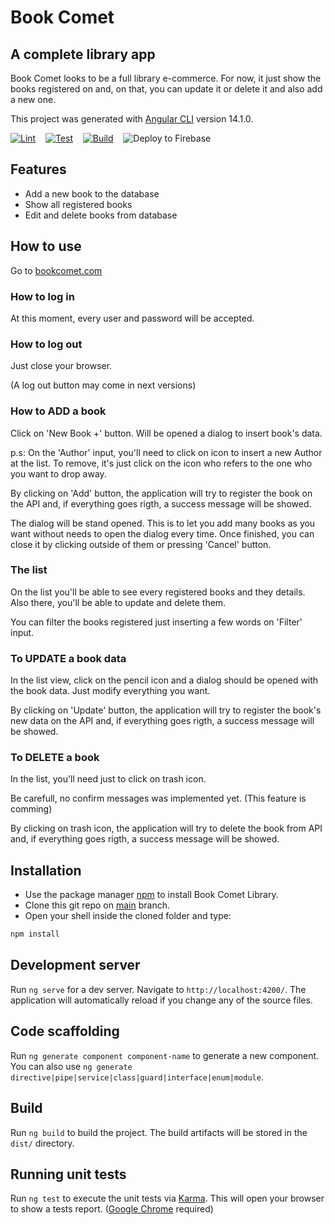 # Book Comet
## A complete library app
Book Comet looks to be a full library e-commerce. For now, it just show the books registered on and, on that, you can update it or delete it and also add a new one.

This project was generated with [Angular CLI](https://github.com/angular/angular-cli) version 14.1.0.

[![Lint](https://github.com/DouglasGorges/purespectrum/actions/workflows/lint-pull-request.yml/badge.svg?branch=main)](https://github.com/DouglasGorges/purespectrum/actions/workflows/lint-pull-request.yml)&nbsp;&nbsp;&nbsp;&nbsp;[![Test](https://github.com/DouglasGorges/purespectrum/actions/workflows/test.yml/badge.svg?branch=main)](https://github.com/DouglasGorges/purespectrum/actions/workflows/test.yml)&nbsp;&nbsp;&nbsp;&nbsp;[![Build](https://github.com/DouglasGorges/purespectrum/actions/workflows/build-merge.yml/badge.svg?branch=main)](https://github.com/DouglasGorges/purespectrum/actions/workflows/build-merge.yml)&nbsp;&nbsp;&nbsp;&nbsp;![Deploy to Firebase](https://github.com/DouglasGorges/purespectrum/actions/workflows/firebase-hosting-merge.yml/badge.svg)

## Features

- Add a new book to the database
- Show all registered books
- Edit and delete books from database

## How to use
Go to [bookcomet.com](https://pureapp-library.web.app)
### How to log in
At this moment, every user and password will be accepted.
### How to log out
Just close your browser.

(A log out button may come in next versions)
### How to ADD a book
Click on 'New Book +' button. Will be opened a dialog to insert book's data.

p.s: On the 'Author' input, you'll need to click on icon to insert a new Author at the list. To remove, it's just click on the icon who refers to the one who you want to drop away.

By clicking on 'Add' button, the application will try to register the book on the API and, if everything goes rigth, a success message will be showed.

The dialog will be stand opened. This is to let you add many books as you want without needs to open the dialog every time.
Once finished, you can close it by clicking outside of them or pressing 'Cancel' button.
### The list
On the list you'll be able to see every registered books and they details.
Also there, you'll be able to update and delete them.

You can filter the books registered just inserting a few words on 'Filter' input.
### To UPDATE a book data
In the list view, click on the pencil icon and a dialog should be opened with the book data.
Just modify everything you want.

By clicking on 'Update' button, the application will try to register the book's new data on the API and, if everything goes rigth, a success message will be showed.
### To DELETE a book
In the list, you'll need just to click on trash icon.

Be carefull, no confirm messages was implemented yet. (This feature is comming)

By clicking on trash icon, the application will try to delete the book from API and, if everything goes rigth, a success message will be showed.

## Installation

- Use the package manager [npm](https://www.npmjs.com) to install Book Comet Library.
- Clone this git repo on [main](https://github.com/DouglasGorges/purespectrum/tree/main) branch.
- Open your shell inside the cloned folder and type:
```bash
npm install
```
## Development server

Run `ng serve` for a dev server. Navigate to `http://localhost:4200/`. The application will automatically reload if you change any of the source files.
## Code scaffolding

Run `ng generate component component-name` to generate a new component. You can also use `ng generate directive|pipe|service|class|guard|interface|enum|module`.
## Build

Run `ng build` to build the project. The build artifacts will be stored in the `dist/` directory.

## Running unit tests

Run `ng test` to execute the unit tests via [Karma](https://karma-runner.github.io). This will open your browser to show a tests report. ([Google Chrome](https://www.google.com/chrome/) required)

